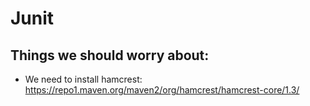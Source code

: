 # Junit
## Things we should worry about:
- We need to install hamcrest: https://repo1.maven.org/maven2/org/hamcrest/hamcrest-core/1.3/
